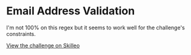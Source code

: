 # Email Address Validation

I'm not 100% on this regex but it seems to work well for the challenge's constraints.

[View the challenge on Skilleo](https://skilleo.me/challenges/email-address-validation)